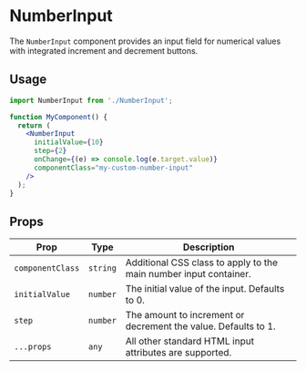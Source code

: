# NumberInput

The `NumberInput` component provides an input field for numerical values with integrated increment and decrement buttons.

## Usage

```jsx
import NumberInput from './NumberInput';

function MyComponent() {
  return (
    <NumberInput
      initialValue={10}
      step={2}
      onChange={(e) => console.log(e.target.value)}
      componentClass="my-custom-number-input"
    />
  );
}
```

## Props

| Prop           | Type     | Description                                     |
| -------------- | -------- | ----------------------------------------------- |
| `componentClass` | `string` | Additional CSS class to apply to the main number input container. |
| `initialValue`   | `number` | The initial value of the input. Defaults to 0. |
| `step`           | `number` | The amount to increment or decrement the value. Defaults to 1. |
| `...props`     | `any`    | All other standard HTML input attributes are supported. |
